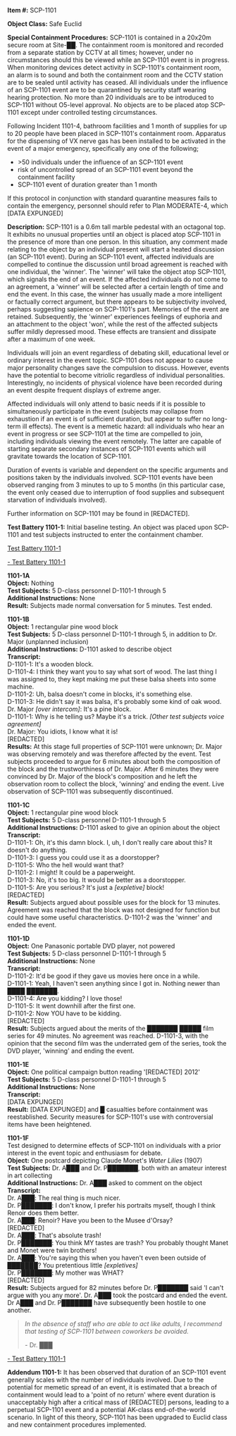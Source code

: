 **Item #:** SCP-1101

**Object Class:** Safe Euclid

**Special Containment Procedures:** SCP-1101 is contained in a 20x20m secure room at Site-██. The containment room is monitored and recorded from a separate station by CCTV at all times; however, under no circumstances should this be viewed while an SCP-1101 event is in progress. When monitoring devices detect activity in SCP-1101's containment room, an alarm is to sound and both the containment room and the CCTV station are to be sealed until activity has ceased. All individuals under the influence of an SCP-1101 event are to be quarantined by security staff wearing hearing protection. No more than 20 individuals are to be introduced to SCP-1101 without O5-level approval. No objects are to be placed atop SCP-1101 except under controlled testing circumstances.

Following Incident 1101-4, bathroom facilities and 1 month of supplies for up to 20 people have been placed in SCP-1101's containment room. Apparatus for the dispensing of VX nerve gas has been installed to be activated in the event of a major emergency, specifically any one of the following;

*   \>50 individuals under the influence of an SCP-1101 event
*   risk of uncontrolled spread of an SCP-1101 event beyond the containment facility
*   SCP-1101 event of duration greater than 1 month

If this protocol in conjunction with standard quarantine measures fails to contain the emergency, personnel should refer to Plan MODERATE-4, which \[DATA EXPUNGED\]

**Description:** SCP-1101 is a 0.6m tall marble pedestal with an octagonal top. It exhibits no unusual properties until an object is placed atop SCP-1101 in the presence of more than one person. In this situation, any comment made relating to the object by an individual present will start a heated discussion (an SCP-1101 event). During an SCP-1101 event, affected individuals are compelled to continue the discussion until broad agreement is reached with one individual, the 'winner'. The 'winner' will take the object atop SCP-1101, which signals the end of an event. If the affected individuals do not come to an agreement, a 'winner' will be selected after a certain length of time and end the event. In this case, the winner has usually made a more intelligent or factually correct argument, but there appears to be subjectivity involved, perhaps suggesting sapience on SCP-1101's part. Memories of the event are retained. Subsequently, the 'winner' experiences feelings of euphoria and an attachment to the object 'won', while the rest of the affected subjects suffer mildly depressed mood. These effects are transient and dissipate after a maximum of one week.

Individuals will join an event regardless of debating skill, educational level or ordinary interest in the event topic. SCP-1101 does not appear to cause major personality changes save the compulsion to discuss. However, events have the potential to become vitriolic regardless of individual personalities. Interestingly, no incidents of physical violence have been recorded during an event despite frequent displays of extreme anger.

Affected individuals will only attend to basic needs if it is possible to simultaneously participate in the event (subjects may collapse from exhaustion if an event is of sufficient duration, but appear to suffer no long-term ill effects). The event is a memetic hazard: all individuals who hear an event in progress or see SCP-1101 at the time are compelled to join, including individuals viewing the event remotely. The latter are capable of starting separate secondary instances of SCP-1101 events which will gravitate towards the location of SCP-1101.

Duration of events is variable and dependent on the specific arguments and positions taken by the individuals involved. SCP-1101 events have been observed ranging from 3 minutes to up to 5 months (in this particular case, the event only ceased due to interruption of food supplies and subsequent starvation of individuals involved).

Further information on SCP-1101 may be found in \[REDACTED\].

**Test Battery 1101-1:** Initial baseline testing. An object was placed upon SCP-1101 and test subjects instructed to enter the containment chamber.

[Test Battery 1101-1](javascript:;)

[\- Test Battery 1101-1](javascript:;)

**1101-1A**  
**Object:** Nothing  
**Test Subjects:** 5 D-class personnel D-1101-1 through 5  
**Additional Instructions:** None  
**Result:** Subjects made normal conversation for 5 minutes. Test ended.

**1101-1B**  
**Object:** 1 rectangular pine wood block  
**Test Subjects:** 5 D-class personnel D-1101-1 through 5, in addition to Dr. Major (unplanned inclusion)  
**Additional Instructions:** D-1101 asked to describe object  
**Transcript:**  
D-1101-1: It's a wooden block.  
D-1101-4: I think they want you to say what sort of wood. The last thing I was assigned to, they kept making me put these balsa sheets into some machine.  
D-1101-2: Uh, balsa doesn't come in blocks, it's something else.  
D-1101-3: He didn't say it was balsa, it's probably some kind of oak wood.  
Dr. Major _\[over intercom\]_: It's a pine block.  
D-1101-1: Why is he telling us? Maybe it's a trick. _\[Other test subjects voice agreement\]_  
Dr. Major: You idiots, I know what it is!  
\[REDACTED\]  
**Results:** At this stage full properties of SCP-1101 were unknown; Dr. Major was observing remotely and was therefore affected by the event. Test subjects proceeded to argue for 6 minutes about both the composition of the block and the trustworthiness of Dr. Major. After 6 minutes they were convinced by Dr. Major of the block's composition and he left the observation room to collect the block, 'winning' and ending the event. Live observation of SCP-1101 was subsequently discontinued.

**1101-1C**  
**Object:** 1 rectangular pine wood block  
**Test Subjects:** 5 D-class personnel D-1101-1 through 5  
**Additional Instructions:** D-1101 asked to give an opinion about the object  
**Transcript:**  
D-1101-1: Oh, it's this damn block. I, uh, I don't really care about this? It doesn't do anything.  
D-1101-3: I guess you could use it as a doorstopper?  
D-1101-5: Who the hell would want that?  
D-1101-2: I might! It could be a paperweight.  
D-1101-3: No, it's too big. It would be better as a doorstopper.  
D-1101-5: Are you serious? It's just a _\[expletive\]_ block!  
\[REDACTED\]  
**Result:** Subjects argued about possible uses for the block for 13 minutes. Agreement was reached that the block was not designed for function but could have some useful characteristics. D-1101-2 was the 'winner' and ended the event.

**1101-1D**  
**Object:** One Panasonic portable DVD player, not powered  
**Test Subjects:** 5 D-class personnel D-1101-1 through 5  
**Additional Instructions:** None  
**Transcript:**  
D-1101-2: It'd be good if they gave us movies here once in a while.  
D-1101-1: Yeah, I haven't seen anything since I got in. Nothing newer than ████ ███████.  
D-1101-4: Are you kidding? I love those!  
D-1101-5: It went downhill after the first one.  
D-1101-2: Now YOU have to be kidding.  
\[REDACTED\]  
**Result:** Subjects argued about the merits of the ███████ █████ film series for 49 minutes. No agreement was reached. D-1101-3, with the opinion that the second film was the underrated gem of the series, took the DVD player, 'winning' and ending the event.

**1101-1E**  
**Object:** One political campaign button reading '\[REDACTED\] 2012'  
**Test Subjects:** 5 D-class personnel D-1101-1 through 5  
**Additional Instructions:** None  
**Transcript:**  
\[DATA EXPUNGED\]  
**Result:** \[DATA EXPUNGED\] and █ casualties before containment was reestablished. Security measures for SCP-1101's use with controversial items have been heightened.

**1101-1F**  
Test designed to determine effects of SCP-1101 on individuals with a prior interest in the event topic and enthusiasm for debate.  
**Object:** One postcard depicting Claude Monet's _Water Lilies_ (1907)  
**Test Subjects:** Dr. A███ and Dr. P███████, both with an amateur interest in art collecting  
**Additional Instructions:** Dr. A███ asked to comment on the object  
**Transcript:**  
Dr. A███: The real thing is much nicer.  
Dr. P███████: I don't know, I prefer his portraits myself, though I think Renoir does them better.  
Dr. A███: Renoir? Have you been to the Musee d'Orsay?  
\[REDACTED\]  
Dr. A███: That's absolute trash!  
Dr. P███████: You think MY tastes are trash? You probably thought Manet and Monet were twin brothers!  
Dr. A███: You're saying this when you haven't even been outside of ███████? You pretentious little _\[expletives\]_  
Dr. P███████: My mother was WHAT?  
\[REDACTED\]  
**Result:** Subjects argued for 82 minutes before Dr. P███████ said 'I can't argue with you any more'. Dr. A███ took the postcard and ended the event. Dr A███ and Dr. P███████ have subsequently been hostile to one another.

> _In the absence of staff who are able to act like adults, I recommend that testing of SCP-1101 between coworkers be avoided._
> 
> \- Dr. ███

[\- Test Battery 1101-1](javascript:;)

**Addendum 1101-1:** It has been observed that duration of an SCP-1101 event generally scales with the number of individuals involved. Due to the potential for memetic spread of an event, it is estimated that a breach of containment would lead to a 'point of no return' where event duration is unacceptably high after a critical mass of \[REDACTED\] persons, leading to a perpetual SCP-1101 event and a potential AK-class end-of-the-world scenario. In light of this theory, SCP-1101 has been upgraded to Euclid class and new containment procedures implemented.